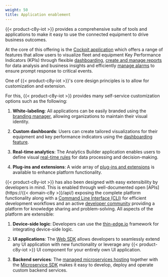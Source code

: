 ```yaml
---
weight: 50
title: Application enablement
---
```


{{< product-c8y-iot >}} provides a comprehensive suite of tools and applications to make it easy to use the connected equipment to drive business outcomes.

At the core of this offering is the [Cockpit application](/cockpit/cockpit-introduction/) which offers a range of features that allow users to visualize fleet and equipment Key Performance Indicators (KPIs) through flexible [dashboarding](/cockpit/working-with-dashboards/), [create and manage reports](/cockpit/working-with-reports/) for data analysis and business insights and efficiently [manage alarms](/cockpit/alarms/) to ensure prompt response to critical events.

One of {{< product-c8y-iot >}}'s core design principles is to allow for customization and extension.

For this, {{< product-c8y-iot >}} provides many self-service customization options such as the following:

1. **White-labeling**: All applications can be easily branded using the [branding manager](/enterprise-tenant/customization/#branding), allowing organizations to maintain their visual identity.
    
2. **Custom dashboards**: Users can create tailored visualizations for their equipment and key performance indicators using the [dashboarding feature](/cockpit/working-with-dashboards/).
    
3. **Real-time analytics**: The Analytics Builder application enables users to define visual [real-time rules](/streaming-analytics/analytics-builder/#using-the-model-editor) for data processing and decision-making.
    
4. **Plug-ins and extensions**: A wide array of [plug-ins and extensions](/standard-tenant/ecosystem/#extensions) is available to enhance platform functionality.
    

{{< product-c8y-iot >}} has also been designed with easy extensibility by developers in mind. This is enabled through well-documented open [APIs](https://{{< domain-c8y >}}/api/) exposing the complete platform functionality along with a [Command Line Interface (CLI)](https://goc8ycli.netlify.app/docs/introduction/) for efficient development workflows and an active [developer community](https://tech.forums.softwareag.com/tag/Cumulocity-IoT) providing a platform for knowledge sharing and problem-solving. All aspects of the platform are extensible:

1. **Device-side logic**: Developers can use the [thin-edge.io](/welcome-developers/developer-topics/#:~:text=Device%20integration%20using%20thin%2Dedge.io) framework for integrating device-side logic.
    
2. **UI applications**: The [Web SDK](/web/) allows developers to seamlessly extend any UI application with new functionality or leverage any {{< product-c8y-iot >}} UI component for your entirely own UI application.
    
3. **Backend services**: The [managed microservices hosting](/standard-tenant/ecosystem/#custom-microservices) together with the [Microservice SDK](/microservice-sdk/microservice-sdk-introduction) makes it easy to develop, deploy and operate custom backend services.
